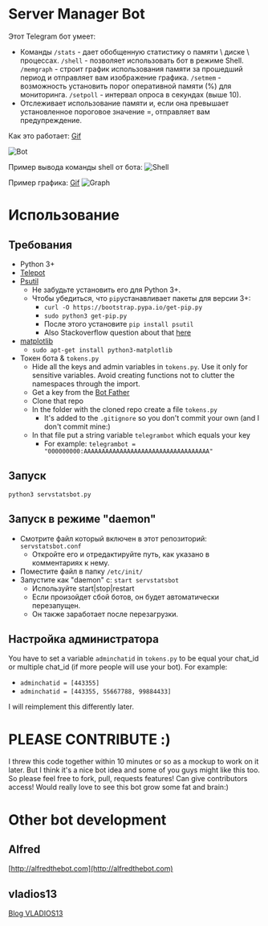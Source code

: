 # Server Manager Bot

Этот Telegram бот умеет:

* Команды
    `/stats` - дает обобщенную статистику о памяти \ диске \ процессах.
    `/shell` - позволяет использовать бот в режиме Shell.
    `/memgraph` - строит график использования памяти за прошедший период и отправляет вам изображение графика.
    `/setmem` - возможность установить порог оперативной памяти (%) для мониторинга.
    `/setpoll` - интервал опроса в секундах (выше 10).
* Отслеживает использование памяти и, если она превышает установленное пороговое значение =, отправляет вам предупреждение.


Как это работает: [Gif](https://i.13.wf/2019/08/17/1566074720-2541.gif)

![Bot](https://i.13.wf/2019/08/17/1566074746-9489.png)

Пример вывода команды shell от бота:
![Shell](https://i.imgur.com/PtvcaSD.png)

Пример графика: [Gif](http://i.imgur.com/anX7rJR.gifv)
![Graph](http://i.imgur.com/K8mG3aM.jpg?1)

# Использование

## Требования

* Python 3+
* [Telepot](https://github.com/nickoala/telepot)
* [Psutil](https://github.com/giampaolo/psutil)
    * Не забудьте установить его для Python 3+.
    * Чтобы убедиться, что `pip`устанавливает пакеты для версии 3+:
        * `curl -O https://bootstrap.pypa.io/get-pip.py`
        * `sudo python3 get-pip.py`
        * После этого установите `pip install psutil`
        * Also Stackoverflow question about that [here](http://stackoverflow.com/questions/11268501/how-to-use-pip-with-python-3-x-alongside-python-2-x)
* [matplotlib](http://matplotlib.org/)
    * `sudo apt-get install python3-matplotlib`
* Токен бота & `tokens.py`
    * Hide all the keys and admin variables in `tokens.py`. Use it only for sensitive variables. Avoid creating functions not to clutter the namespaces through the import.
    * Get a key from the [Bot Father](https://telegram.me/BotFather)
    * Clone that repo
    * In the folder with the cloned repo create a file `tokens.py`
       * It's added to the `.gitignore` so you don't commit your own (and I don't commit mine:)
    * In that file put a string variable `telegrambot` which equals your key
       * For example: `telegrambot = "000000000:AAAAAAAAAAAAAAAAAAAAAAAAAAAAAAAAAAA"`

## Запуск

`python3 servstatsbot.py`

## Запуск в режиме "daemon"

* Смотрите файл который включен в этот репозиторий: `servstatsbot.conf`
    * Откройте его и отредактируйте путь, как указано в комментариях к нему.
* Поместите файл в папку `/etc/init/`
* Запустите как "daemon" с: `start servstatsbot`
    * Используйте start|stop|restart
    * Если произойдет сбой ботов, он будет автоматически перезапущен.
    * Он также заработает после перезагрузки.

## Настройка администратора

You have to set a variable `adminchatid` in `tokens.py` to be equal your chat_id or multiple chat_id (if more people will use your bot).
For example:

* `adminchatid = [443355]`
* `adminchatid = [443355, 55667788, 99884433]`

I will reimplement this differently later.


# PLEASE CONTRIBUTE :)
 I threw this code together within 10 minutes or so as a mockup to work on it later. But I think it's a nice bot idea and some of you guys might like this too. So please feel free to fork, pull, requests features!
 Can give contributors access!
 Would really love to see this bot grow some fat and brain:)


# Other bot development

## Alfred
[http://alfredthebot.com](http://alfredthebot.com)
## vladios13
[Blog VLADIOS13](http://blog.vladios13.com)
